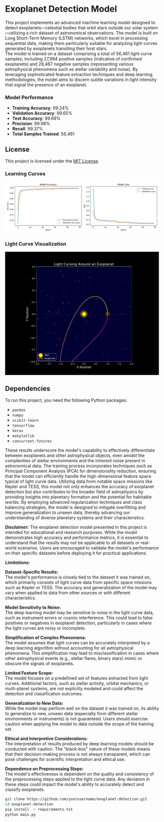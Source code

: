 # Exoplanet Detection Model

This project implements an advanced machine learning model designed to detect exoplanets—celestial bodies that orbit stars outside our solar system—utilizing a rich dataset of astronomical observations. The model is built on Long Short-Term Memory (LSTM) networks, which excel in processing sequential data, making them particularly suitable for analyzing light curves generated by exoplanets transiting their host stars.<br>
The model is trained on a dataset comprising a total of 56,461 light curve samples, including 27,994 positive samples (indicative of confirmed exoplanets) and 28,467 negative samples (representing various astrophysical phenomena such as stellar variability and noise). By leveraging sophisticated feature extraction techniques and deep learning methodologies, the model aims to discern subtle variations in light intensity that signal the presence of an exoplanet.


### Model Performance

- **Training Accuracy**: 99.24%
- **Validation Accuracy**: 99.65%
- **Test Accuracy**: 99.68%
- **Precision**: 99.98%
- **Recall**: 99.37%
- **Total Samples Trained**: 56,461

## License
This project is licensed under the [MIT License](LICENSE.md).


### Learning Curves

![Model Accuracy and Loss](Exoplanet_latest.png)

### Light Curve Visualization

![Light Curve Around Exoplanet](Exoplanet_graph_balanced.png)

## Dependencies

To run this project, you need the following Python packages:

- `pandas`
- `numpy`
- `scikit-learn`
- `tensorflow`
- `keras`
- `matplotlib`
- `concurrent.futures`

These results underscore the model's capability to effectively differentiate between exoplanets and other astrophysical objects, even amidst the complexities of stellar environments and the inherent noise present in astronomical data. The training process incorporates techniques such as Principal Component Analysis (PCA) for dimensionality reduction, ensuring that the model can efficiently handle the high-dimensional feature space typical of light curve data. Utilizing data from notable space missions like Kepler and TESS, this model not only enhances the accuracy of exoplanet detection but also contributes to the broader field of astrophysics by providing insights into planetary formation and the potential for habitable worlds. By employing advanced regularization techniques and class balancing strategies, the model is designed to mitigate overfitting and improve generalization to unseen data, thereby advancing our understanding of diverse planetary systems and their characteristics.

***Disclaimer:***
The exoplanet detection model presented in this project is intended for educational and research purposes. While the model demonstrates high accuracy and performance metrics, it is essential to understand that the results may not be applicable to all datasets or real-world scenarios. Users are encouraged to validate the model's performance on their specific datasets before deploying it for practical applications.

***Limitations:***

**Dataset-Specific Results:**<br>
The model's performance is closely tied to the dataset it was trained on, which primarily consists of light curve data from specific space missions such as Kepler or TESS. The accuracy and generalization of the model may vary when applied to data from other sources or with different characteristics.

**Model Sensitivity to Noise:**<br>
The deep learning model may be sensitive to noise in the light curve data, such as instrument errors or cosmic interference. This could lead to false positives or negatives in exoplanet detection, particularly in cases where the light curves are noisy or incomplete.

**Simplification of Complex Phenomena:**<br>
The model assumes that light curves can be accurately interpreted by a deep learning algorithm without accounting for all astrophysical phenomena. This simplification may lead to misclassification in cases where other astrophysical events (e.g., stellar flares, binary stars) mimic or obscure the signals of exoplanets.

**Limited Feature Scope:**<br>
The model focuses on a predefined set of features extracted from light curves. Additional factors, such as stellar activity, orbital mechanics, or multi-planet systems, are not explicitly modeled and could affect the detection and classification outcomes.

**Generalization to New Data:**<br>
While the model may perform well on the dataset it was trained on, its ability to generalize to new, unseen data (especially from different stellar environments or instruments) is not guaranteed. Users should exercise caution when applying the model to data outside the scope of the training set.

**Ethical and Interpretive Considerations:**<br>
The interpretation of results produced by deep learning models should be conducted with caution. The "black-box" nature of these models means that their decision-making process is not always transparent, which can pose challenges for scientific interpretation and ethical use.

**Dependence on Preprocessing Steps:**<br>
The model's effectiveness is dependent on the quality and consistency of the preprocessing steps applied to the light curve data. Any deviation in these steps could impact the model's ability to accurately detect and classify exoplanets.

```bash
git clone https://github.com/yourusername/exoplanet-detection.git
cd exoplanet-detection
pip install -r requirements.txt
python main.py

